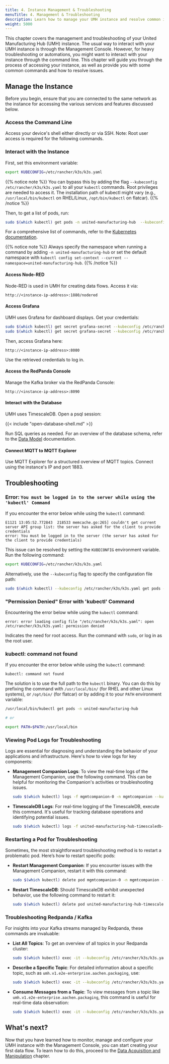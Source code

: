 ```yaml
---
title: 4. Instance Management & Troubleshooting
menuTitle: 4. Management & Troubleshooting
description: Learn how to manage your UMH instance and resolve common issues.
weight: 5000
---
```


This chapter covers the management and troubleshooting of your United Manufacturing Hub (UMH) instance.
The usual way to interact with your UMH instance is through the Management Console.
However, for heavy troubleshooting or automations, you might want to interact with your instance through the command line.
This chapter will guide you through the process of accessing your instance, as well as provide you with some common commands and how to resolve issues.

## Manage the Instance

Before you begin, ensure that you are connected to the same network as the
instance for accessing the various services and features discussed below.

### Access the Command Line

Access your device's shell either directly or via SSH. Note: Root user access is required for the following commands.

### Interact with the Instance

First, set this environment variable:

```bash
export KUBECONFIG=/etc/rancher/k3s/k3s.yaml
```

{{% notice note %}}
You can bypass this by adding the flag `--kubeconfig /etc/rancher/k3s/k3s.yaml` to all your `kubectl` commands. Root privileges are needed to access it.
The installation path of kubectl might vary (e.g., `/usr/local/bin/kubectl` on RHEL/Linux,
`/opt/bin/kubectl` on flatcar).
{{% /notice %}}

Then, to get a list of pods, run:

<!-- This command is tested within #1153 -->

```bash
sudo $(which kubectl) get pods -n united-manufacturing-hub  --kubeconfig /etc/rancher/k3s/k3s.yaml
```

For a comprehensive list of commands, refer to the
[Kubernetes documentation](https://kubernetes.io/docs/reference/generated/kubectl/kubectl-commands).

{{% notice note %}}
Always specify the namespace when running a command by adding `-n united-manufacturing-hub` or set the default namespace with `kubectl config set-context --current --namespace=united-manufacturing-hub`.
{{% /notice %}}

#### Access Node-RED

Node-RED is used in UMH for creating data flows. Access it via:

```text
http://<instance-ip-address>:1880/nodered
```

#### Access Grafana

UMH uses Grafana for dashboard displays. Get your credentials:

<!-- These two commands are tested within #1153 -->

```bash
sudo $(which kubectl) get secret grafana-secret --kubeconfig /etc/rancher/k3s/k3s.yaml -n united-manufacturing-hub -o jsonpath="{.data.adminuser}" | base64 --decode; echo
sudo $(which kubectl) get secret grafana-secret --kubeconfig /etc/rancher/k3s/k3s.yaml -n united-manufacturing-hub -o jsonpath="{.data.adminpassword}" | base64 --decode; echo
```

Then, access Grafana here:

```text
http://<instance-ip-address>:8080
```

Use the retrieved credentials to log in.

#### Access the RedPanda Console

Manage the Kafka broker via the RedPanda Console:

```text
http://<instance-ip-address>:8090
```

#### Interact with the Database

UMH uses TimescaleDB. Open a psql session:

{{< include "open-database-shell.md" >}}

Run SQL queries as needed. For an overview of the database schema, refer to the
[Data Model](/docs/datamodel/database) documentation.

#### Connect MQTT to MQTT Explorer

Use MQTT Explorer for a structured overview of MQTT topics. Connect using the instance's IP and port 1883.

## Troubleshooting

### Error: `You must be logged in to the server while using the 'kubectl' Command`

If you encounter the error below while using the `kubectl` command:

```text
E1121 13:05:52.772843  218533 memcache.go:265] couldn't get current server API group list: the server has asked for the client to provide credentials
error: You must be logged in to the server (the server has asked for the client to provide credentials)
```

This issue can be resolved by setting the `KUBECONFIG` environment variable. Run
the following command:

```bash
export KUBECONFIG=/etc/rancher/k3s/k3s.yaml
```

Alternatively, use the `--kubeconfig` flag to specify the configuration file path:

```bash
sudo $(which kubectl) --kubeconfig /etc/rancher/k3s/k3s.yaml get pods -n united-manufacturing-hub
```

### "Permission Denied" Error with 'kubectl' Command

Encountering the error below while using the `kubectl` command:

```text
error: error loading config file "/etc/rancher/k3s/k3s.yaml": open /etc/rancher/k3s/k3s.yaml: permission denied
```

Indicates the need for root access. Run the command with `sudo`, or log in as
the root user.

### kubectl: command not found

If you encounter the error below while using the `kubectl` command:

```text
kubectl: command not found
```

The solution is to use the full path to the `kubectl` binary. You can do this by
prefixing the command with `/usr/local/bin/` (for RHEL and other Linux systems), or `/opt/bin/` (for flatcar) or by adding it to your `PATH`
environment variable:

```bash
/usr/local/bin/kubectl get pods -n united-manufacturing-hub

# or

export PATH=$PATH:/usr/local/bin
```

### Viewing Pod Logs for Troubleshooting

Logs are essential for diagnosing and understanding the behavior of your applications and infrastructure. Here's how to view logs for key components:

- **Management Companion Logs**: To view the real-time logs of the Management Companion, use the following command. This can be helpful for monitoring the Companion's activities or troubleshooting issues.

  ```bash
  sudo $(which kubectl) logs -f mgmtcompanion-0 -n mgmtcompanion --kubeconfig /etc/rancher/k3s/k3s.yaml
  ```

- **TimescaleDB Logs**: For real-time logging of the TimescaleDB, execute this command. It's useful for tracking database operations and identifying potential issues.

  ```bash
  sudo $(which kubectl) logs -f united-manufacturing-hub-timescaledb-0 -n united-manufacturing-hub --kubeconfig /etc/rancher/k3s/k3s.yaml
  ```

### Restarting a Pod for Troubleshooting

Sometimes, the most straightforward troubleshooting method is to restart a problematic pod. Here’s how to restart specific pods:

- **Restart Management Companion**: If you encounter issues with the Management Companion, restart it with this command:

  ```bash
  sudo $(which kubectl) delete pod mgmtcompanion-0 -n mgmtcompanion --kubeconfig /etc/rancher/k3s/k3s.yaml
  ```

- **Restart TimescaleDB**: Should TimescaleDB exhibit unexpected behavior, use the following command to restart it:

  ```bash
  sudo $(which kubectl) delete pod united-manufacturing-hub-timescaledb-0 -n united-manufacturing-hub --kubeconfig /etc/rancher/k3s/k3s.yaml
  ```

### Troubleshooting Redpanda / Kafka

For insights into your Kafka streams managed by Redpanda, these commands are invaluable:

- **List All Topics**: To get an overview of all topics in your Redpanda cluster:

  ```bash
  sudo $(which kubectl) exec -it --kubeconfig /etc/rancher/k3s/k3s.yaml -n united-manufacturing-hub  united-manufacturing-hub-kafka-0 -- rpk topic list
  ```

- **Describe a Specific Topic**: For detailed information about a specific topic, such as `umh.v1.e2e-enterprise.aachen.packaging`, use:

  ```bash
  sudo $(which kubectl) exec -it --kubeconfig /etc/rancher/k3s/k3s.yaml -n united-manufacturing-hub united-manufacturing-hub-kafka-0 -- rpk topic describe umh.v1.e2e-enterprise.aachen.packaging
  ```

- **Consume Messages from a Topic**: To view messages from a topic like `umh.v1.e2e-enterprise.aachen.packaging`, this command is useful for real-time data observation:

  ```bash
  sudo $(which kubectl) exec -it --kubeconfig /etc/rancher/k3s/k3s.yaml -n united-manufacturing-hub united-manufacturing-hub-kafka-0 -- rpk topic consume umh.v1.e2e-enterprise.aachen.packaging
  ```

## What's next?

Now that you have learned how to monitor, manage and configure your UMH instance
with the Management Console, you can start creating your first data flow. To
learn how to do this, proceed to the [Data Acquisition and Manipulation](/docs/getstarted/dataacquisitionmanipulation)
chapter.
